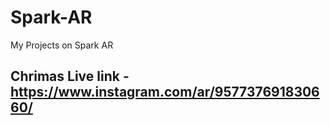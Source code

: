 # Spark-AR
My Projects on Spark AR

## Chrimas Live link - https://www.instagram.com/ar/957737691830660/
